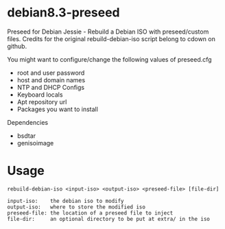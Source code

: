 # debian8.3-preseed
Preseed for Debian Jessie - Rebuild a Debian ISO with preseed/custom files. Credits for the original rebuild-debian-iso script belong to cdown on github. 

You might want to configure/change the following values of preseed.cfg
- root and user password
- host and domain names
- NTP and DHCP Configs
- Keyboard locals
- Apt repository url
- Packages you want to install

Dependencies
- bsdtar
- genisoimage
# Usage

    rebuild-debian-iso <input-iso> <output-iso> <preseed-file> [file-dir]

    input-iso:    the debian iso to modify
    output-iso:   where to store the modified iso
    preseed-file: the location of a preseed file to inject
    file-dir:     an optional directory to be put at extra/ in the iso
